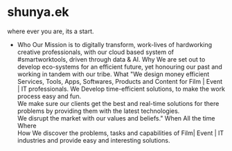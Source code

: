 # shunya.ek
 where ever you are, its a start.
 
* Who
Our Mission is to digitally transform, work-lives of hardworking creative professionals, with our cloud based system of #smartworktools, driven through data & AI.
Why	We are set out to develop eco-systems for an efficient future, yet honouring our past and working in tandem with our tribe.
What	"We design money efficient Services, Tools, Apps, Softwares, Products and Content for Film | Event | IT professionals. 
We Develop time-efficient solutions, to make the work process easy and fun.  
We make sure our clients get the best and real-time solutions for there problems by providing them with the latest technologies.   
We disrupt the market with our values and beliefs."
When	All the time
Where	
How	We discover the problems, tasks and capabilities of Film| Event | IT industries and provide easy and interesting solutions.
